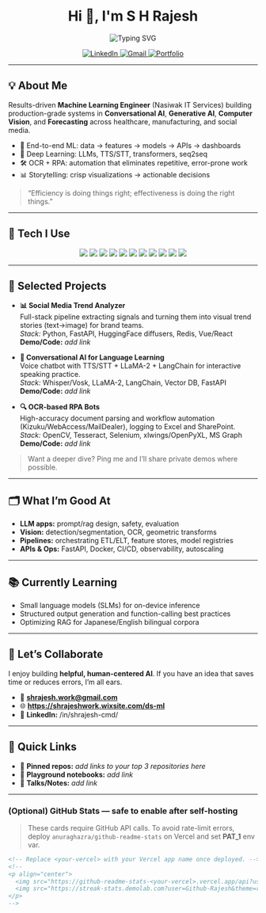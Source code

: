 <!-- Profile README for @Github-Rajesh -->
<h1 align="center">Hi 👋, I'm S H Rajesh</h1>

<p align="center">
  <img src="https://readme-typing-svg.demolab.com?font=Fira+Code&size=22&duration=3000&pause=500&color=FF00D4&center=true&vCenter=true&width=520&lines=Machine+Learning+Engineer;GenAI+Engineer;Computer+Vision+Developer" alt="Typing SVG" />
</p>

<p align="center">
  <a href="https://www.linkedin.com/in/shrajesh-cmd/">
    <img alt="LinkedIn" src="https://img.shields.io/badge/LinkedIn-S.H.Rajesh-0077B5?style=for-the-badge&logo=linkedin&logoColor=white">
  </a>
  <a href="mailto:shrajesh.work@gmail.com">
    <img alt="Gmail" src="https://img.shields.io/badge/Email-shrajesh.work%40gmail.com-D14836?style=for-the-badge&logo=gmail&logoColor=white">
  </a>
  <a href="https://shrajeshwork.wixsite.com/ds-ml">
    <img alt="Portfolio" src="https://img.shields.io/badge/Portfolio-Visit-333?style=for-the-badge&logo=google-chrome&logoColor=white">
  </a>
</p>

---

## 💡 About Me
Results-driven **Machine Learning Engineer** (Nasiwak IT Services) building production-grade systems in **Conversational AI**, **Generative AI**, **Computer Vision**, and **Forecasting** across healthcare, manufacturing, and social media.

- 🔭 End-to-end ML: data → features → models → APIs → dashboards  
- 🧠 Deep Learning: LLMs, TTS/STT, transformers, seq2seq  
- 🛠️ OCR + RPA: automation that eliminates repetitive, error-prone work  
- 📊 Storytelling: crisp visualizations → actionable decisions

> “Efficiency is doing things right; effectiveness is doing the right things.”

---

## 🧰 Tech I Use
<p align="center">
  <img src="https://img.shields.io/badge/Python-3776AB?style=flat-square&logo=python&logoColor=white"/>
  <img src="https://img.shields.io/badge/PySpark-E25A1C?style=flat-square&logo=apache-spark&logoColor=white"/>
  <img src="https://img.shields.io/badge/SQL-4479A1?style=flat-square&logo=postgresql&logoColor=white"/>
  <img src="https://img.shields.io/badge/TensorFlow-FF6F00?style=flat-square&logo=tensorflow&logoColor=white"/>
  <img src="https://img.shields.io/badge/PyTorch-EE4C2C?style=flat-square&logo=pytorch&logoColor=white"/>
  <img src="https://img.shields.io/badge/OpenCV-5C3EE8?style=flat-square&logo=opencv&logoColor=white"/>
  <img src="https://img.shields.io/badge/LangChain-1C1C1C?style=flat-square&logo=chainlink&logoColor=white"/>
  <img src="https://img.shields.io/badge/FastAPI-009688?style=flat-square&logo=fastapi&logoColor=white"/>
  <img src="https://img.shields.io/badge/Databricks-E36209?style=flat-square&logo=databricks&logoColor=white"/>
  <img src="https://img.shields.io/badge/Docker-2496ED?style=flat-square&logo=docker&logoColor=white"/>
  <img src="https://img.shields.io/badge/AWS-232F3E?style=flat-square&logo=amazon-aws&logoColor=white"/>
</p>

---

## 🚀 Selected Projects
- **📊 Social Media Trend Analyzer**  
  Full-stack pipeline extracting signals and turning them into visual trend stories (text→image) for brand teams.  
  *Stack:* Python, FastAPI, HuggingFace diffusers, Redis, Vue/React  
  **Demo/Code:** _add link_

- **🤖 Conversational AI for Language Learning**  
  Voice chatbot with TTS/STT + LLaMA-2 + LangChain for interactive speaking practice.  
  *Stack:* Whisper/Vosk, LLaMA-2, LangChain, Vector DB, FastAPI  
  **Demo/Code:** _add link_

- **🔍 OCR-based RPA Bots**  
  High-accuracy document parsing and workflow automation (Kizuku/WebAccess/MailDealer), logging to Excel and SharePoint.  
  *Stack:* OpenCV, Tesseract, Selenium, xlwings/OpenPyXL, MS Graph  
  **Demo/Code:** _add link_

> Want a deeper dive? Ping me and I’ll share private demos where possible.

---

## 🗂️ What I’m Good At
- **LLM apps:** prompt/rag design, safety, evaluation  
- **Vision:** detection/segmentation, OCR, geometric transforms  
- **Pipelines:** orchestrating ETL/ELT, feature stores, model registries  
- **APIs & Ops:** FastAPI, Docker, CI/CD, observability, autoscaling

---

## 📚 Currently Learning
- Small language models (SLMs) for on-device inference  
- Structured output generation and function-calling best practices  
- Optimizing RAG for Japanese/English bilingual corpora

---

## 🤝 Let’s Collaborate
I enjoy building **helpful, human-centered AI**. If you have an idea that saves time or reduces errors, I’m all ears.

- 📧 **shrajesh.work@gmail.com**  
- 🌐 **https://shrajeshwork.wixsite.com/ds-ml**  
- 💬 **LinkedIn:** /in/shrajesh-cmd/

---

## 📌 Quick Links
- 🔎 **Pinned repos:** _add links to your top 3 repositories here_  
- 🧪 **Playground notebooks:** _add link_  
- 📝 **Talks/Notes:** _add link_

---

### (Optional) GitHub Stats — safe to enable after self-hosting
> These cards require GitHub API calls. To avoid rate-limit errors, deploy
> `anuraghazra/github-readme-stats` on Vercel and set **PAT_1** env var.

```html
<!-- Replace <your-vercel> with your Vercel app name once deployed. -->
<!--
<p align="center">
  <img src="https://github-readme-stats-<your-vercel>.vercel.app/api?username=Github-Rajesh&show_icons=true&theme=radical" alt="GitHub Stats" />
  <img src="https://streak-stats.demolab.com?user=Github-Rajesh&theme=radical" alt="Streak Stats" />
</p>
-->
